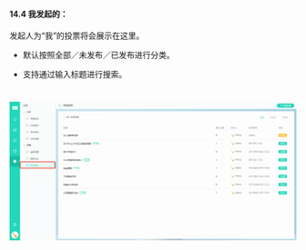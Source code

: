 #### 14.4 我发起的：

发起人为“我”的投票将会展示在这里。

* 默认按照全部／未发布／已发布进行分类。

* 支持通过输入标题进行搜索。

# ![](/assets/14.4我发起的.png)
